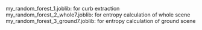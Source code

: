 my_random_forest_1.joblib: for curb extraction
my_random_forest_2_whole7.joblib: for entropy calculation of whole scene
my_random_forest_3_ground7.joblib: for entropy calculation of ground scene
